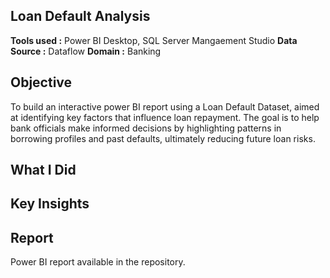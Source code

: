 ## Loan Default Analysis
**Tools used :** Power BI Desktop, SQL Server Mangaement Studio
**Data Source :** Dataflow
**Domain :** Banking

## Objective
To build an interactive power BI report using a Loan Default Dataset, aimed at identifying key factors that influence loan repayment. The goal is to help bank officials make informed decisions by highlighting patterns in borrowing profiles and past defaults, ultimately reducing future loan risks. 
## What I Did

## Key Insights

## Report
Power BI report available in the repository.

